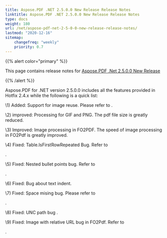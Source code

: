 ```yaml
---
title: Aspose.PDF .NET 2.5.0.0 New Release Release Notes
linktitle: Aspose.PDF .NET 2.5.0.0 New Release Release Notes
type: docs
weight: 180
url: /net/aspose-pdf-net-2-5-0-0-new-release-release-notes/
lastmod: "2020-12-16"
sitemap:
    changefreq: "weekly"
    priority: 0.7
---
```


{{% alert color="primary" %}}

This page contains release notes for [Aspose.PDF .Net 2.5.0.0 New Release](http://www.aspose.com/downloads/pdf/net/new-releases/aspose.pdf-.net-2.5.0.0-new-release/)

{{% /alert %}}

Aspose.PDF for .NET version 2.5.0.0 includes all the features provided in Hotfix 2.4.x while the following is a quick list:

\1) Added: Support for image reuse. Please refer to .

\2) improved: Processing for GIF and PNG. The pdf file size is greatly reduced.

\3) Improved: Image processing in FO2PDF. The speed of image processing in FO2Pdf is greatly improved.

\4) Fixed: Table.IsFirstRowRepeated Bug. Refer to

.

\5) Fixed: Nested bullet points bug. Refer to

.

\6) Fixed: Bug about text indent.

\7) Fixed: Space mising bug. Please refer to

.

\8) Fixed: UNC path bug .

\9) Fixed: Image with relative URL bug in FO2Pdf. Refer to

.
